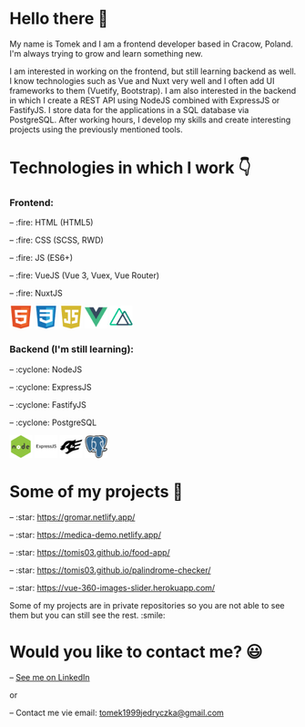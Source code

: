 # Hello there :wave:
My name is Tomek and I am a frontend developer based in Cracow, Poland. I'm always trying to grow and learn something new.

I am interested in working on the frontend, but still learning backend as well. I know technologies such as Vue and Nuxt very well and I often add UI frameworks to them (Vuetify, Bootstrap). I am also interested in the backend in which I create a REST API using NodeJS combined with ExpressJS or FastifyJS. I store data for the applications in a SQL database via PostgreSQL. After working hours, I develop my skills and create interesting projects using the previously mentioned tools.

# Technologies in which I work :point_down:

### Frontend:
<p>&ndash; :fire: HTML (HTML5)</p>
<p>&ndash; :fire: CSS (SCSS, RWD)</p>
<p>&ndash; :fire: JS (ES6+)</p>
<p>&ndash; :fire: VueJS (Vue 3, Vuex, Vue Router)</p>
<p>&ndash; :fire: NuxtJS</p>
<span>
<img src="https://github.com/tomis03/repos-images/blob/master/icons/html.png?raw=true" alt="html" width="40" height="40" />&nbsp;<img src="https://github.com/tomis03/repos-images/blob/master/icons/css.png?raw=true" alt="css" width="40" height="40" />&nbsp;<img src="https://github.com/tomis03/repos-images/blob/master/icons/js.png?raw=true" alt="javascript" width="40" height="40" />&nbsp;<img src="https://github.com/tomis03/repos-images/blob/master/icons/vue.png?raw=true" alt="vue" width="40" height="40" />&nbsp;<img src="https://github.com/tomis03/repos-images/blob/master/icons/nuxt.png?raw=true" alt="nuxt" width="40" height="40" />
</span>

### Backend (I'm still learning):
<p>&ndash; :cyclone: NodeJS</p>
<p>&ndash; :cyclone: ExpressJS</p>
<p>&ndash; :cyclone: FastifyJS</p>
<p>&ndash; :cyclone: PostgreSQL</p>
<span>
<img src="https://github.com/tomis03/repos-images/blob/master/icons/node.png?raw=true" alt="nodejs" width="40" height="40" />&nbsp;<img src="https://github.com/tomis03/repos-images/blob/master/icons/express.png?raw=true" alt="expressjs" width="40" height="40" />&nbsp;<img src="https://github.com/tomis03/repos-images/blob/master/icons/fastify.png?raw=true" alt="fastifyjs" width="40" height="40" />&nbsp;<img src="https://github.com/tomis03/repos-images/blob/master/icons/postgres.png?raw=true" alt="postgresql" width="40" height="40" />
</span>

# Some of my projects :star2:
<p>&ndash; :star: <a href="https://gromar.netlify.app/">https://gromar.netlify.app/</a></p>
<p>&ndash; :star: <a href="https://medica-demo.netlify.app/">https://medica-demo.netlify.app/</a></p>
<p>&ndash; :star: <a href="https://tomis03.github.io/food-app/">https://tomis03.github.io/food-app/</a></p>
<p>&ndash; :star: <a href="https://tomis03.github.io/palindrome-checker/">https://tomis03.github.io/palindrome-checker/</a></p>
<p>&ndash; :star: <a href="https://vue-360-images-slider.herokuapp.com/">https://vue-360-images-slider.herokuapp.com/</a></p>

<p>Some of my projects are in private repositories so you are not able to see them but you can still see the rest. :smile:</p>

# Would you like to contact me? :smiley:
<p>&ndash; <a href="https://pl.linkedin.com/in/jedryczka-tomasz">See me on LinkedIn</a></p>
<p>or</p>
<p>&ndash; Contact me vie email: <a href="mailto:tomek1999jedryczka@gmail.com">tomek1999jedryczka@gmail.com</a></p>
